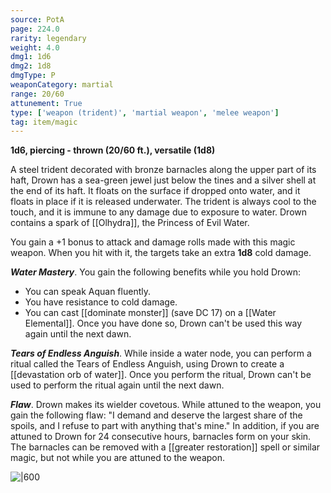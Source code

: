 ```yaml
---
source: PotA
page: 224.0
rarity: legendary
weight: 4.0
dmg1: 1d6
dmg2: 1d8
dmgType: P
weaponCategory: martial
range: 20/60
attunement: True
type: ['weapon (trident)', 'martial weapon', 'melee weapon']
tag: item/magic
---
```


**1d6, piercing - thrown (20/60 ft.), versatile (1d8)**

A steel trident decorated with bronze barnacles along the upper part of its haft, Drown has a sea-green jewel just below the tines and a silver shell at the end of its haft. It floats on the surface if dropped onto water, and it floats in place if it is released underwater. The trident is always cool to the touch, and it is immune to any damage due to exposure to water. Drown contains a spark of [[Olhydra]], the Princess of Evil Water.

You gain a +1 bonus to attack and damage rolls made with this magic weapon. When you hit with it, the targets take an extra **1d8** cold damage.

**_Water Mastery_**. You gain the following benefits while you hold Drown:

- You can speak Aquan fluently.
- You have resistance to cold damage.
- You can cast [[dominate monster]] (save DC 17) on a [[Water Elemental]]. Once you have done so, Drown can't be used this way again until the next dawn.

**_Tears of Endless Anguish_**. While inside a water node, you can perform a ritual called the Tears of Endless Anguish, using Drown to create a [[devastation orb of water]]. Once you perform the ritual, Drown can't be used to perform the ritual again until the next dawn.

**_Flaw_**. Drown makes its wielder covetous. While attuned to the weapon, you gain the following flaw: "I demand and deserve the largest share of the spoils, and I refuse to part with anything that's mine." In addition, if you are attuned to Drown for 24 consecutive hours, barnacles form on your skin. The barnacles can be removed with a [[greater restoration]] spell or similar magic, but not while you are attuned to the weapon.


![|600](https://5e.tools/img/items/PotA/Drown.png)